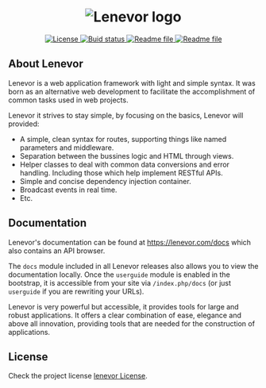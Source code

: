 <h1 align="center">
    <img src="" title="Lenevor logo"> 
</h1>

<p align="center">
<a href="https://github.com/lenevor/lenevor/blob/master/license.md">
    <img src="https://img.shields.io/badge/License-new%20BSD-orange.svg" title="License">
</a>
<a href="https://scrutinizer-ci.com/g/lenevor/lenevor/build-status/0.6.0">
    <img src="https://scrutinizer-ci.com/g/lenevor/lenevor/badges/build.png?b=0.6.0" title="Buid status">
</a>  
<a href="https://github.com/lenevor/lenevor/blob/master/readme.md">
    <img src="https://img.shields.io/badge/PHP-7.2.14-blue.svg" title="Readme file">
</a>
<a href="https://packagist.org/packages/lenevor/lenevor">
    <img src="https://img.shields.io/badge/dev-0.6.0--alpha.6-blue.svg" title="Readme file">
</a>
</p>

## About Lenevor

Lenevor is a web application framework with light and simple syntax. It was born as an alternative web development to facilitate the accomplishment of common tasks used in web projects. 

Lenevor it strives to stay simple, by focusing on the basics, Lenevor will provided:

- A simple, clean syntax for routes, supporting things like named parameters 
   and middleware.
- Separation between the bussines logic and HTML through views.
- Helper classes to deal with common data conversions and error handling. Including those which help implement RESTful APIs.
- Simple and concise dependency injection container.
- Broadcast events in real time.
- Etc.

## Documentation

Lenevor's documentation can be found at <https://lenevor.com/docs> which also contains an API browser.

The `docs` module included in all Lenevor releases also allows you to view the documentation locally. Once the `userguide` module is enabled in the bootstrap, it is accessible from your site via `/index.php/docs` (or just `userguide` if you are rewriting your URLs).

Lenevor is very powerful but accessible, it provides tools for large and robust applications. It offers a clear combination of ease, elegance and above all innovation, providing tools that are needed for the construction of applications.

## License

Check the project license [lenevor License](https://opensource.org/licenses/BSD-3-Clause).

